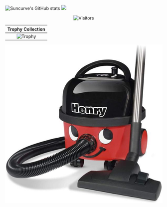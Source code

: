 <!--
**shabman/shabman** is a ✨ _special_ ✨ repository because its `README.md` (this file) appears on your GitHub profile.

Here are some ideas to get you started:

- 🔭 I’m currently working on ...
- 🌱 I’m currently learning ...
- 👯 I’m looking to collaborate on ...
- 🤔 I’m looking for help with ...
- 💬 Ask me about ...
- 📫 How to reach me: ...
- 😄 Pronouns: ...
- ⚡ Fun fact: ...
-->

![Suncurve's GitHub stats](https://github-readme-stats.vercel.app/api?username=LittleJoes&show_icons=true&theme=transparenttitle_color=FFD700&icon_color=bb2acf&text_color=daf7dc&bg_color=151515&count_private=true)
<img src="https://github-readme-stats.vercel.app/api/top-langs/?username=LittleJoes&title_color=FFD700&text_color=c9cacc&icon_color=2bbc8a&bg_color=1d1f21&langs_count=11&hide=html,css,makefile,shell)](https://github.com/LittleJoes">

<p align="center">
    <img alt="Visitors" src="https://komarev.com/ghpvc/?username=LittleJoes&style=flat-square" />
</p>

|Trophy Collection|
|:---:|
|![Trophy](https://github-profile-trophy.vercel.app/?username=LittleJoes&theme=onedark&row=1&margin-w=5)|

![](https://github.com/intervinn/intervinn/blob/main/henry.jpg)
